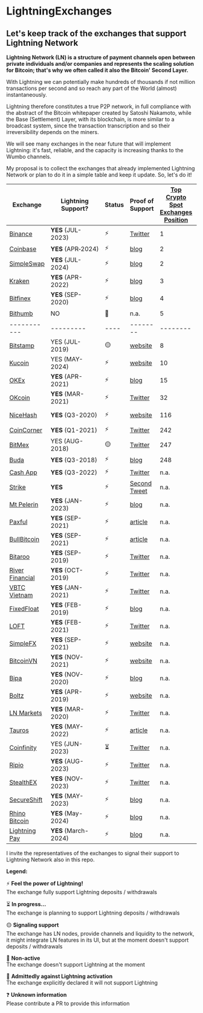 # LightningExchanges
## Let's keep track of the exchanges that support Lightning Network

**Lightning Network (LN) is a structure of payment channels open between private individuals and/or companies and represents the scaling solution for Bitcoin; that's why we often called it also the Bitcoin' Second Layer.**

With Lightning we can potentially make hundreds of thousands if not million transactions per second and so reach any part of the World (almost) instantaneously.

Lightning therefore constitutes a true P2P network, in full compliance with the abstract of the Bitcoin whitepaper created by Satoshi Nakamoto, while the Base (Settlement) Layer, with its blockchain, is more similar to a broadcast system, since the transaction transcription and so their irreversibility depends on the miners.



We will see many exchanges in the near future that will implement Lightning: it's fast, reliable, and the capacity is increasing thanks to the Wumbo channels.

My proposal is to collect the exchanges that already implemented Lightning Network or plan to do it in a simple table and keep it update.
So, let's do it!


 Exchange | Lightning Support? | Status | Proof of Support | [Top Crypto Spot Exchanges Position](https://coinmarketcap.com/rankings/exchanges/) | Node URI | KYC on deposit or withdraw | Min. Chan Capacity (BTC)
 ------------ | ------------- | ------- | ------------- | ------------- | ------------- | ------------- | -------------
[Binance](https://binance.com) | **YES** (JUL-2023) | :zap: | [Twitter](https://twitter.com/binance/status/1671042638592589826?s=20) | 1 | [Link](https://amboss.space/node/03a1f3afd646d77bdaf545cceaf079bab6057eae52c6319b63b5803d0989d6a72f) Binance | :question: | :question:
[Coinbase](https://coinbase.com)| **YES**&nbsp;(APR&#8209;2024) | :zap: | [blog](https://www.coinbase.com/blog/coinbase-integrates-bitcoins-lightning-network-in-partnership-with) | 2 | n.a. | :broken_heart: YES | :question:
[SimpleSwap](https://simpleswap.io)| **YES** (JUL-2024) | :zap: | [blog](https://simpleswap.io/blog/btc-lightning-is-now-on-simpleswap) | 2 | n.a. | :green_heart: NO | :question:
[Kraken](https://kraken.com)| **YES** (APR-2022) | :zap: | [blog](https://blog.kraken.com/post/13502/kraken-now-supports-instant-lightning-network-btc-transactions/) | 3 | [Link](https://amboss.space/node/02f1a8c87607f415c8f22c00593002775941dea48869ce23096af27b0cfdcc0b69) Kraken 🐙⚡ | :broken_heart: YES | :question:
[Bitfinex](https://bitfinex.com)| **YES** (SEP-2020) | :zap: | [blog](https://blog.bitfinex.com/trading/bitfinex-supports-the-lightning-networks-wumbo-channels/) | 4 | [Link](https://ln.bitfinex.com/) bfx-lnd0, bfx-lnd1 | :broken_heart: YES | 0.04
[Bithumb](https://bithumb.com)| NO | :red_circle: | n.a. | 5 | n.a. | :question: | n.a.
 ----------- | --------- | ---- | -------- | -------- | -------- | -------- | -----
[Bitstamp](https://www.bitstamp.net/)| YES (JUL-2019) | :yellow_circle: | [website](https://www.bitstamp.net/lightning-network-node/) | 8 | [Link](https://www.bitstamp.net/lightning-network-node/) ln.bitstamp.net | :broken_heart: YES | 0.0002
[Kucoin](https://www.kucoin.com/)| YES (MAY-2024) | :zap: | [website](https://www.kucoin.com/announcement/en-kucoin-completes-integration-of-bitcoin-btc-on-lightning-network-opens-deposits-and-withdrawals) | 10 | [Link](https://amboss.space/node/03a1f3afd646d77bdaf545cceaf079bab6057eae52c6319b63b5803d0989d6a72f) Binance | :broken_heart: YES | :question:
[OKEx](https://okex.com)| **YES** (APR-2021) | :zap: | [blog](https://www.okex.com/support/hc/en-us/articles/360059600412) | 15 | [Link](https://1ml.com/node/0294ac3e099def03c12a37e30fe5364b1223fd60069869142ef96580c8439c2e0a) okex | :broken_heart: YES | 0.04
[OKcoin](https://okcoin.com)| **YES** (MAR-2021) | :zap: | [Twitter](https://twitter.com/OKCoin/status/1367565547651559424) | 32 | [Link](https://1ml.com/node/036b53093df5a932deac828cca6d663472dbc88322b05eec1d42b26ab9b16caa1c) okcoin | :broken_heart: YES | 0.04
[NiceHash](https://www.nicehash.com/) | **YES** (Q3-2020) | :zap: | [website](https://www.nicehash.com/nicehash-lightning-network-node) | 116 | [Link](https://www.nicehash.com/nicehash-lightning-network-node) ln.nicehash.com | n.a. | 0.005
[CoinCorner](https://coincorner.com) | **YES** (Q1-2021) | :zap: | [Twitter](https://twitter.com/CoinCorner/status/1346470541448761344) | 242 | :question: | :question: | :question:
[BitMex](https://bitmex.com/) | YES (AUG-2018) | 🟡 | [Twitter](https://twitter.com/BitMEXResearch/status/1031814678371069952) | 247 | [Link](https://1ml.com/node/0287416bd553ff2630ff54640e3a7e4230d632387039313bf5a24d7df2006e13c2) BitMexResearch | :broken_heart: YES | :question:
[Buda](https://buda.com) | **YES** (Q3-2018) | :zap: | [blog](https://blog.buda.com/prueba-lightning-network-en-buda-com/) | 248 | :question: | :broken_heart: YES | :question:
[Cash App](https://cash.app/) | **YES** (Q3-2022) | :zap: | [Twitter](https://x.com/MichaelRihani/status/1584729594124697601) | n.a. | :question: | :broken_heart: YES | :question:
[Strike](https://www.strike.me/) | **YES** | :zap: | [Second Tweet](https://twitter.com/Strike/status/1223009058082476032) | n.a. | [Link](https://1ml.com/node/03c8e5f583585cac1de2b7503a6ccd3c12ba477cfd139cd4905be504c2f48e86bd) | :broken_heart: YES | :question:
[Mt Pelerin](https://www.mtpelerin.com/) | **YES** (JAN-2023) | :zap: | [blog](https://www.mtpelerin.com/blog/launching-bitcoin-lightning) | n.a. | [Link](https://www.amboss.space/node/020a919e4684a3678bd5d5fb21752ca19f9700214bf399abca72190c29664ad551) ln.mtpelerin.com | :green_heart: NO | :question:
[Paxful](https://paxful.com) | **YES** (SEP-2021) | :zap: | [article](https://paxful.com/blog/lighting-network-integration) | n.a. | :question: | :question: | :question:
[BullBitcoin](https://bullbitcoin.com) | **YES** (SEP-2021) | :zap: | [article](https://medium.com/bull-bitcoin/scaling-bull-bitcoins-non-custodial-services-with-the-lightning-network-782585d96098) | n.a. | [Link](https://1ml.com/node/030057ffea1a1650ce716aab702c9fc29ce24659b89650eb963f2455df0194c997) bullbitcoin.com | :question: | :question:
[Bitaroo](https://bitaroo.com.au/) | **YES** (SEP-2019) | :zap: | [Twitter](https://twitter.com/BitarooExchange/status/1307999122151022594) | n.a. | :question: | :broken_heart: YES | :question:
[River Financial](https://river.com/) | **YES** (OCT-2019) | :zap: | [Twitter](https://twitter.com/AndrewBenson/status/1354131122980982785) | n.a. | [Link](https://ln.river.com/) ln.river.com | :broken_heart: YES | :question: | :question:
[VBTC Vietnam](https://vbtc.exchange/) | **YES** (JAN-2021) | :zap: | [Twitter](https://twitter.com/VBTC_Vietnam/status/1353564136702005248) | n.a. | :question: | :broken_heart: YES | :question:
[FixedFloat](https://fixedfloat.com/) | **YES** (FEB-2019) | :zap: | [blog](https://fixedfloat.com/blog/currency/lightning-network) | n.a. | [Link](https://1ml.com/node/037f990e61acee8a7697966afd29dd88f3b1f8a7b14d625c4f8742bd952003a590) fixedfloat.com | :green_heart: NO | :question:
[LOFT](https://loft.trade/) | **YES** (FEB-2021) | :zap: | [Twitter](https://twitter.com/LoftTrade/status/1370047636728844288) | n.a. | :question: | :green_heart: NO | :question:
[SimpleFX](https://simplefx.com/) | **YES** (SEP-2021) | :zap: | [website](https://simplefx.com/bitcoin-lightning-network/) | n.a. | :question: | :green_heart: NO | :question:
[BitcoinVN](https://bitcoinvn.io) | **YES** (NOV-2021) | :zap: | [website](https://bitcoinvn.io/?deposit=btcln) | n.a. | :question: | :green_heart: NO | :question:
[Bipa](https://bipa.app) | **YES** (NOV-2020) | :zap: | [blog](https://medium.com/o-blog-da-bipa/bipa-lan%C3%A7a-suporte-%C3%A0-lightning-network-d7474409059e) | n.a. | [Link](https://1ml.com/node/02fb79c3a9121d85b126687bd111eaebf21aaaaa5cbf232e2b6c3bdf8803f40182) bipa | :broken_heart: YES | :question:
[Boltz](https://boltz.exchange) | **YES** (APR-2019) | :zap: | [website](https://www.notion.so/Frequently-Asked-Questions-585328ae43944e2eba351050790d5eec) | n.a. | [Link](https://1ml.com/node/026165850492521f4ac8abd9bd8088123446d126f648ca35e60f88177dc149ceb2) boltz.exchange | :green_heart: NO | :question:
[LN Markets](https://lnmarkets.com) | **YES** (MAR-2020) | :zap: | [Twitter](https://twitter.com/LNMarkets/status/1237778507062751232) | n.a. | [Link](https://amboss.space/node/03271338633d2d37b285dae4df40b413d8c6c791fbee7797bc5dc70812196d7d5c) LN Markets| :green_heart: NO | 0.05
[Tauros](https://tauros.io) | **YES** (MAY-2022) | :zap: | [article](https://www.nasdaq.com/articles/tauros-ibex-mercado-partner-for-mexicos-first-lightning-enabled-bitcoin-exchange) | n.a. | :question: | :question: | :question:
[Coinfinity](https://coinfinity.co) | YES (JUN-2023) | :hourglass_flowing_sand: | [Twitter](https://twitter.com/coinfinity/status/1663870230454476801) | n.a. | [Link](https://amboss.space/node/02d4531a2f2e6e5a9033d37d548cff4834a3898e74c3abe1985b493c42ebbd707d) coinfinity.co | :broken_heart: YES | :question:
[Ripio](https://www.ripio.com/) | **YES** (AUG-2023) | :zap: | [Twitter](https://x.com/ripioBR/status/1669807881330348033?s=20) | n.a. | [Link](https://amboss.space/node/03831262b0cb086ba6f2360a36757e4283347f3f67f01d6f24f54c3eee841e29d6) Ripio 🐖 | :broken_heart: YES | :question:
[StealthEX](https://stealthex.io/) | **YES** (NOV-2023) | :zap: | [Twitter](https://twitter.com/VisionaryFinanc/status/1722840266812371377) | n.a. | :question: | :green_heart: NO | :question:
[SecureShift](https://secureshift.io/) | **YES** (MAY-2023) | :zap: | [blog](https://secureshift.io/blog/lightning-network) | n.a. | :question: | :green_heart: NO | :question:
[Rhino Bitcoin](https://www.rhinobitcoin.com/) | **YES** (May-2024) | :zap: | [blog](https://www.rhinobitcoin.com/blog-post-category/bitcoin-lightning-network) | n.a. | :question: | :broken_heart: YES | :question:
[Lightning Pay](https://lightningpay.nz/) | **YES** (March-2024) | :zap: | [blog](https://lightningpay.nz/news/connecting-new-zealand/) | n.a. | :question: | :broken_heart: YES | :question:

I invite the representatives of the exchanges to signal their support to Lightning Network also in this repo.

**Legend:**

:zap: **Feel the power of Lightning!**
<br>The exchange fully support Lightning deposits / withdrawals

:hourglass_flowing_sand: **In progress...**
<br>The exchange is planning to support Lightning deposits / withdrawals

:yellow_circle: **Signaling support**
<br>The exchange has LN nodes, provide channels and liquidity to the network, it might integrate LN features in its UI, but at the moment doesn't support deposits / withdrawals

:red_circle: **Non-active** 
<br>The exchange doesn't support Lightning at the moment

:poop: **Admittedly against Lightning activation**
<br>The exchange explicitly declared it will not support Lightning

:question: **Unknown information**
<br>Please contribute a PR to provide this information
